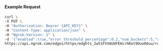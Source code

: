 <!-- Code generated for API Clients. DO NOT EDIT. -->

#### Example Request

```bash
curl \
-X PUT \
-H "Authorization: Bearer {API_KEY}" \
-H "Content-Type: application/json" \
-H "Ngrok-Version: 2" \
-d '{"enabled":true,"error_threshold_percentage":0.2,"num_buckets":5,"rolling_window":300,"tripped_duration":120,"volume_threshold":20}' \
https://api.ngrok.com/edges/https/edghts_2w51FVVAUUFEHirhKet9Ouo0duu/routes/edghtsrt_2w51FRiKBnDA0JSzXVBNvjZUEUS/circuit_breaker
```
